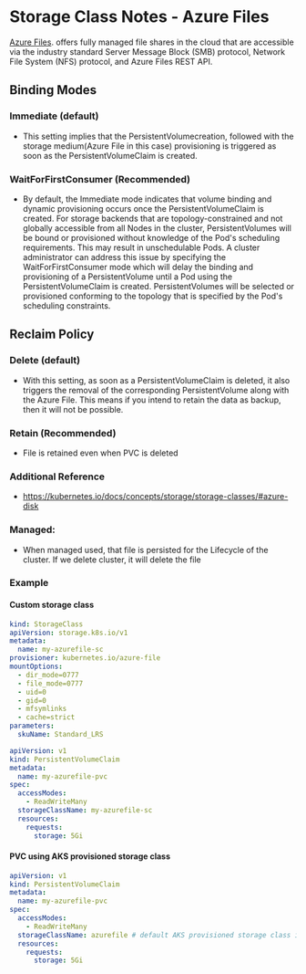 # Storage Class Notes - Azure Files

[Azure Files](https://learn.microsoft.com/en-us/azure/storage/files/storage-files-introduction). offers fully managed file shares in the cloud that are accessible via the industry standard Server Message Block (SMB) protocol, Network File System (NFS) protocol, and Azure Files REST API.

## Binding Modes

### Immediate (default)
- This setting implies that the PersistentVolumecreation, followed with the storage medium(Azure File in this case) provisioning is triggered as soon as the PersistentVolumeClaim is created.

### WaitForFirstConsumer (Recommended)
- By default, the Immediate mode indicates that volume binding and dynamic provisioning occurs once the PersistentVolumeClaim is created. For storage backends that are topology-constrained and not globally accessible from all Nodes in the cluster, PersistentVolumes will be bound or provisioned without knowledge of the Pod's scheduling requirements. This may result in unschedulable Pods.
A cluster administrator can address this issue by specifying the WaitForFirstConsumer mode which will delay the binding and provisioning of a PersistentVolume until a Pod using the PersistentVolumeClaim is created. PersistentVolumes will be selected or provisioned conforming to the topology that is specified by the Pod's scheduling constraints. 

## Reclaim Policy

### Delete (default)
- With this setting, as soon as a PersistentVolumeClaim is deleted, it also triggers the removal of the corresponding PersistentVolume along with the Azure File. This means if you intend to retain the data as backup, then it will not be possible.

### Retain (Recommended)
-  File is retained even when PVC is deleted

### Additional Reference
- https://kubernetes.io/docs/concepts/storage/storage-classes/#azure-disk

### Managed: 

- When managed used, that file is persisted for the Lifecycle of the cluster. If we delete cluster, it will delete the file

### Example

#### Custom storage class

```yaml
kind: StorageClass
apiVersion: storage.k8s.io/v1
metadata:
  name: my-azurefile-sc
provisioner: kubernetes.io/azure-file
mountOptions:
  - dir_mode=0777
  - file_mode=0777
  - uid=0
  - gid=0
  - mfsymlinks
  - cache=strict
parameters:
  skuName: Standard_LRS
```

```yaml
apiVersion: v1
kind: PersistentVolumeClaim
metadata:
  name: my-azurefile-pvc
spec:
  accessModes:
    - ReadWriteMany
  storageClassName: my-azurefile-sc
  resources:
    requests:
      storage: 5Gi
```

#### PVC using AKS provisioned storage class

```yaml
apiVersion: v1
kind: PersistentVolumeClaim
metadata:
  name: my-azurefile-pvc
spec:
  accessModes:
    - ReadWriteMany
  storageClassName: azurefile # default AKS provisioned storage class in my AKS Cluster
  resources:
    requests:
      storage: 5Gi
